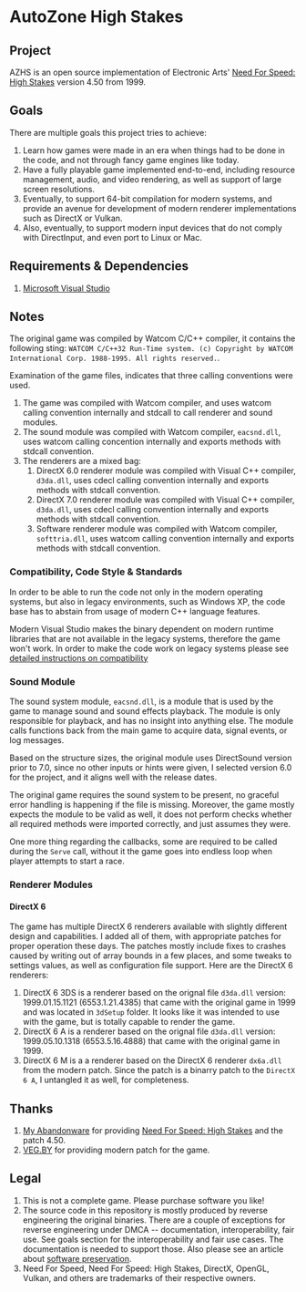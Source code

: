 # AutoZone High Stakes

## Project
AZHS is an open source implementation of Electronic Arts' [Need For Speed: High Stakes](https://en.wikipedia.org/wiki/Need_for_Speed:_High_Stakes) version 4.50 from 1999.

## Goals
There are multiple goals this project tries to achieve:
1. Learn how games were made in an era when things had to be done in the code, and not through fancy game engines like today.
2. Have a fully playable game implemented end-to-end, including resource management, audio, and video rendering, as well as support of large screen resolutions.
3. Eventually, to support 64-bit compilation for modern systems, and provide an avenue for development of modern renderer implementations such as DirectX or Vulkan.
4. Also, eventually, to support modern input devices that do not comply with DirectInput, and even port to Linux or Mac.

## Requirements & Dependencies
1. [Microsoft Visual Studio](https://visualstudio.microsoft.com/downloads/)

## Notes
The original game was compiled by Watcom C/C++ compiler, it contains the following sting: `WATCOM C/C++32 Run-Time system. (c) Copyright by WATCOM International Corp. 1988-1995. All rights reserved.`.

Examination of the game files, indicates that three calling conventions were used.
1. The game was compiled with Watcom compiler, and uses watcom calling convention internally and stdcall to call renderer and sound modules.
2. The sound module was compiled with Watcom compiler, `eacsnd.dll`, uses watcom calling concention internally and exports methods with stdcall convention.
3. The renderers are a mixed bag:
	1. DirectX 6.0 renderer module was compiled with Visual C++ compiler, `d3da.dll`, uses cdecl calling convention internally and exports methods with stdcall convention.
	2. DirectX 7.0 renderer module was compiled with Visual C++ compiler, `d3da.dll`, uses cdecl calling convention internally and exports methods with stdcall convention.
	3. Software renderer module was compiled with Watcom compiler, `softtria.dll`, uses watcom calling convention internally and exports methods with stdcall convention.

### Compatibility, Code Style & Standards
In order to be able to run the code not only in the modern operating systems, but also in legacy environments, such as Windows XP, the code base has to abstain from usage of modern C++ language features.

Modern Visual Studio makes the binary dependent on modern runtime libraries that are not available in the legacy systems, therefore the game won't work. In order to make the code work on legacy systems please see [detailed instructions on compatibility](COMPATIBILITY.MD)

### Sound Module
The sound system module, `eacsnd.dll`, is a module that is used by the game to manage sound and sound effects playback. The module is only responsible for playback, and has no insight into anything else. The module calls functions back from the main game to acquire data, signal events, or log messages.

Based on the structure sizes, the original module uses DirectSound version prior to 7.0, since no other inputs or hints were given, I selected version 6.0 for the project, and it aligns well with the release dates.

The original game requires the sound system to be present, no graceful error handling is happening if the file is missing. Moreover, the game mostly expects the module to be valid as well, it does not perform checks whether all required methods were imported correctly, and just assumes they were.

One more thing regarding the callbacks, some are required to be called during the `Serve` call, without it the game goes into endless loop when player attempts to start a race.

### Renderer Modules
#### DirectX 6
The game has multiple DirectX 6 renderers available with slightly different design and capabilities. I added all of them, with appropriate patches for proper operation these days. The patches mostly include fixes to crashes caused by writing out of array bounds in a few places, and some tweaks to settings values, as well as configuration file support. Here are the DirectX 6 renderers:

1. DirectX 6 3DS is a renderer based on the orignal file `d3da.dll` version: 1999.01.15.1121 (6553.1.21.4385) that came with the original game in 1999 and was located in `3dSetup` folder. It looks like it was intended to use with the game, but is totally capable to render the game.
2. DirectX 6 A is a renderer based on the orignal file `d3da.dll` version: 1999.05.10.1318 (6553.5.16.4888) that came with the original game in 1999.
3. DirectX 6 M is a a renderer based on the DirectX 6 renderer `dx6a.dll` from the modern patch. Since the patch is a binarry patch to the `DirectX 6 A`, I untangled it as well, for completeness.

## Thanks
1. [My Abandonware](https://www.myabandonware.com/) for providing [Need For Speed: High Stakes](https://www.myabandonware.com/game/need-for-speed-high-stakes-bgf) and the patch 4.50.
3. [VEG.BY](https://veg.by/en/projects/nfs4/) for providing modern patch for the game.

## Legal
1. This is not a complete game. Please purchase software you like!
2. The source code in this repository is mostly produced by reverse engineering the original binaries. There are a couple of exceptions for reverse engineering under DMCA -- documentation, interoperability, fair use. See goals section for the interoperability and fair use cases. The documentation is needed to support those. Also please see an article about [software preservation](https://en.wikipedia.org/wiki/Digital_preservation).
3. Need For Speed, Need For Speed: High Stakes, DirectX, OpenGL, Vulkan, and others are trademarks of their respective owners.

